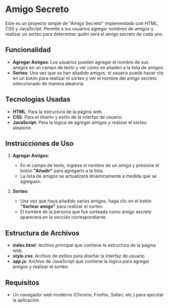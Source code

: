 # Amigo Secreto

Este es un proyecto simple de "Amigo Secreto" implementado con HTML, CSS y JavaScript. Permite a los usuarios agregar nombres de amigos y realizar un sorteo para determinar quién será el amigo secreto de cada uno.

## Funcionalidad

- **Agregar Amigos**: Los usuarios pueden agregar el nombre de sus amigos en un campo de texto y ver cómo se añaden a la lista de amigos.
- **Sorteo**: Una vez que se han añadido amigos, el usuario puede hacer clic en un botón para realizar el sorteo y ver el nombre del amigo secreto seleccionado de manera aleatoria.
  
## Tecnologías Usadas

- **HTML**: Para la estructura de la página web.
- **CSS**: Para el diseño y estilo de la interfaz de usuario.
- **JavaScript**: Para la lógica de agregar amigos y realizar el sorteo aleatorio.

## Instrucciones de Uso

1. **Agregar Amigos**:
   - En el campo de texto, ingrese el nombre de un amigo y presione el botón **"Añadir"** para agregarlo a la lista.
   - La lista de amigos se actualizará dinámicamente a medida que se agreguen.

2. **Sorteo**:
   - Una vez que haya añadido varios amigos, haga clic en el botón **"Sortear amigo"** para realizar el sorteo.
   - El nombre de la persona que fue sorteada como amigo secreto aparecerá en la sección correspondiente.

## Estructura de Archivos

- **index.html**: Archivo principal que contiene la estructura de la página web.
- **style.css**: Archivo de estilos para diseñar la interfaz de usuario.
- **app.js**: Archivo de JavaScript que contiene la lógica para agregar amigos y realizar el sorteo.

## Requisitos

- Un navegador web moderno (Chrome, Firefox, Safari, etc.) para ejecutar la aplicación.
